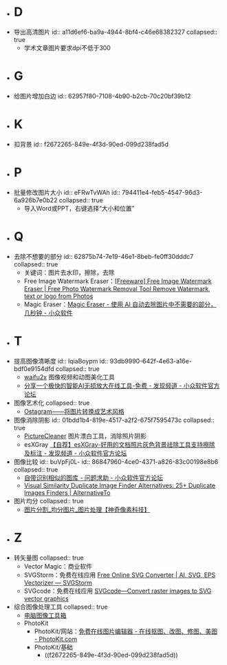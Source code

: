 - # D
- 导出高清图片
  id:: a11d6ef6-ba9a-4944-8bf4-c46e68382327
  collapsed:: true
	- 学术文章图片要求dpi不低于300
- # G
- 给图片增加白边
  id:: 62957f80-7108-4b90-b2cb-70c20bf39b12
- # K
- 扣背景
  id:: f2672265-849e-4f3d-90ed-099d238fad5d
- # P
- 批量修改图片大小
  id:: eFRwTvWAh
  id:: 794411e4-feb5-4547-96d3-6a926b7e0b22
  collapsed:: true
	- 导入Word或PPT，右键选择“大小和位置”
- # Q
- 去除不想要的部分
  id:: 62875b74-7e19-46e1-8beb-fe0ff30dddc7
  collapsed:: true
	- 关键词：图片去水印，擦除，去除
	- Free Image Watermark Eraser：[[Freeware] Free Image Watermark Eraser | Free Photo Watermark Removal Tool Remove Watermark, text or logo from Photos](https://gilisoft.com/free-photo-stamp-remover.htm)
	- Magic Eraser：[Magic Eraser - 使用 AI 自动去除图片中不需要的部分，几秒钟 - 小众软件](https://www.appinn.com/magic-eraser/)
- # T
- 提高图像清晰度
  id:: lqiaBoypm
  id:: 93db9990-642f-4e63-a16e-bdf0e9154dfd
  collapsed:: true
	- [waifu2x](https://github.com/AaronFeng753/Waifu2x-Extension-GUI) 图像视频和动图美化工具
	- [分享一个极快的智能AI无损放大在线工具-免费 - 发现频道 - 小众软件官方论坛](https://meta.appinn.net/t/topic/10987)
- 图像艺术化
  collapsed:: true
	- [Ostagram——将图片转换成艺术风格](https://www.uisdc.com/best-image-editor-ostagram)
- 图像消除阴影
  id:: 01bdd1b4-819e-4517-a2f2-675f7595473c
  collapsed:: true
	- [PictureCleaner](https://www.cnblogs.com/Charltsing/p/PictureCleaner.html) 图片漂白工具，消除照片阴影
	- esXGray [【自荐】esXGray-好用的文档照片灰色背景祛除工具支持擦除及标注 - 发现频道 - 小众软件官方论坛](https://meta.appinn.net/t/topic/28568)
- 图像比较
  id:: buVpFj0L-
  id:: 86847960-4ce0-4371-a826-83c00198e8b6
  collapsed:: true
	- [自带识别相似的图库 - 问题求助 - 小众软件官方论坛](https://meta.appinn.net/t/topic/33901)
	- [Visual Similarity Duplicate Image Finder Alternatives: 25+ Duplicate Images Finders | AlternativeTo](https://alternativeto.net/software/visual-similarity-duplicate-image-finder/?feature=duplicate-images-finder)
- 图片均分
  collapsed:: true
	- [图片分割_均分图片_图片处理【神奇像素科技】](https://www.shenqixiangsu.com/product/10011/index.html)
- # Z
- 转矢量图
  collapsed:: true
	- Vector Magic：商业软件
	- SVGStorm：免费在线应用 [Free Online SVG Converter | AI, SVG, EPS Vectorizer — SVGStorm](https://svgstorm.com/)
	- SVGcode：免费在线应用 [SVGcode—Convert raster images to SVG vector graphics](https://svgco.de/)
- 综合图像处理工具
  collapsed:: true
	- [电脑图像工具箱](https://www.zhihu.com/question/465494790/answer/2137668877?utm_source=wechat_session&utm_medium=social&utm_oi=903663640190803968&utm_content=group3_Answer&utm_campaign=shareopn)
	- PhotoKit
		- PhotoKit/网站：[免费在线图片编辑器 - 在线抠图、改图、修图、美图 - PhotoKit.com](https://photokit.com/?lang=zh)
		- PhotoKit/基础
			- ((f2672265-849e-4f3d-90ed-099d238fad5d))